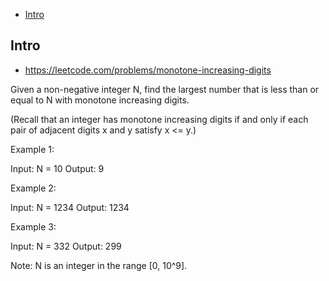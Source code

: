 - [Intro](#intro)

## Intro

- https://leetcode.com/problems/monotone-increasing-digits


Given a non-negative integer N, find the largest number that is less than or equal to N with monotone increasing digits.

(Recall that an integer has monotone increasing digits if and only if each pair of adjacent digits x and y satisfy x <= y.)

Example 1:

Input: N = 10
Output: 9

Example 2:

Input: N = 1234
Output: 1234

Example 3:

Input: N = 332
Output: 299

Note:
N is an integer in the range [0, 10^9].
